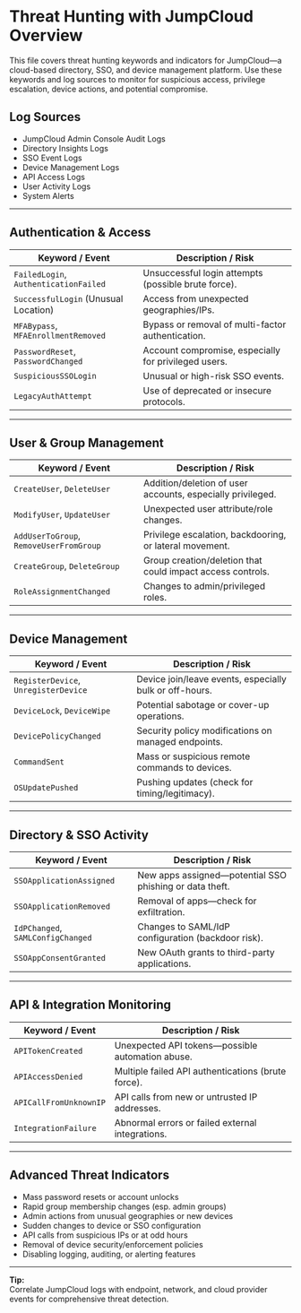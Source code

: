 # Threat Hunting with JumpCloud Overview


This file covers threat hunting keywords and indicators for JumpCloud—a cloud-based directory, SSO, and device management platform. Use these keywords and log sources to monitor for suspicious access, privilege escalation, device actions, and potential compromise.

## Log Sources
- JumpCloud Admin Console Audit Logs  
- Directory Insights Logs  
- SSO Event Logs  
- Device Management Logs  
- API Access Logs  
- User Activity Logs  
- System Alerts  

---

## Authentication & Access

| **Keyword / Event**                   | **Description / Risk**                                   |
| ------------------------------------- | -------------------------------------------------------- |
| `FailedLogin`, `AuthenticationFailed` | Unsuccessful login attempts (possible brute force).      |
| `SuccessfulLogin` (Unusual Location)  | Access from unexpected geographies/IPs.                  |
| `MFABypass`, `MFAEnrollmentRemoved`   | Bypass or removal of multi-factor authentication.        |
| `PasswordReset`, `PasswordChanged`    | Account compromise, especially for privileged users.     |
| `SuspiciousSSOLogin`                  | Unusual or high-risk SSO events.                         |
| `LegacyAuthAttempt`                   | Use of deprecated or insecure protocols.                 |

---

## User & Group Management

| **Keyword / Event**                 | **Description / Risk**                                      |
| ----------------------------------- | ----------------------------------------------------------- |
| `CreateUser`, `DeleteUser`          | Addition/deletion of user accounts, especially privileged.  |
| `ModifyUser`, `UpdateUser`          | Unexpected user attribute/role changes.                     |
| `AddUserToGroup`, `RemoveUserFromGroup` | Privilege escalation, backdooring, or lateral movement.   |
| `CreateGroup`, `DeleteGroup`        | Group creation/deletion that could impact access controls.  |
| `RoleAssignmentChanged`             | Changes to admin/privileged roles.                          |

---

## Device Management

| **Keyword / Event**                  | **Description / Risk**                              |
| ------------------------------------ | --------------------------------------------------- |
| `RegisterDevice`, `UnregisterDevice` | Device join/leave events, especially bulk or off-hours. |
| `DeviceLock`, `DeviceWipe`           | Potential sabotage or cover-up operations.           |
| `DevicePolicyChanged`                | Security policy modifications on managed endpoints.  |
| `CommandSent`                        | Mass or suspicious remote commands to devices.       |
| `OSUpdatePushed`                     | Pushing updates (check for timing/legitimacy).       |

---

## Directory & SSO Activity

| **Keyword / Event**                      | **Description / Risk**                                     |
| ---------------------------------------- | ---------------------------------------------------------- |
| `SSOApplicationAssigned`                 | New apps assigned—potential SSO phishing or data theft.    |
| `SSOApplicationRemoved`                  | Removal of apps—check for exfiltration.                    |
| `IdPChanged`, `SAMLConfigChanged`        | Changes to SAML/IdP configuration (backdoor risk).         |
| `SSOAppConsentGranted`                   | New OAuth grants to third-party applications.              |

---

## API & Integration Monitoring

| **Keyword / Event**           | **Description / Risk**                                   |
| ----------------------------- | -------------------------------------------------------- |
| `APITokenCreated`             | Unexpected API tokens—possible automation abuse.         |
| `APIAccessDenied`             | Multiple failed API authentications (brute force).       |
| `APICallFromUnknownIP`        | API calls from new or untrusted IP addresses.            |
| `IntegrationFailure`          | Abnormal errors or failed external integrations.         |

---

## Advanced Threat Indicators

- Mass password resets or account unlocks  
- Rapid group membership changes (esp. admin groups)  
- Admin actions from unusual geographies or new devices  
- Sudden changes to device or SSO configuration  
- API calls from suspicious IPs or at odd hours  
- Removal of device security/enforcement policies  
- Disabling logging, auditing, or alerting features

---

**Tip:**  
Correlate JumpCloud logs with endpoint, network, and cloud provider events for comprehensive threat detection.

